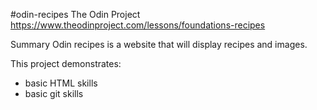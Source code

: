 #odin-recipes
The Odin Project 
https://www.theodinproject.com/lessons/foundations-recipes

Summary
Odin recipes is a website that will display recipes and images.

This project demonstrates:
- basic HTML skills 
- basic git skills

